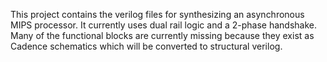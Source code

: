 This project contains the verilog files for synthesizing an asynchronous MIPS processor. It currently uses dual rail logic
and a 2-phase handshake. Many of the functional blocks are currently missing because they exist as
Cadence schematics which will be converted to structural verilog.
